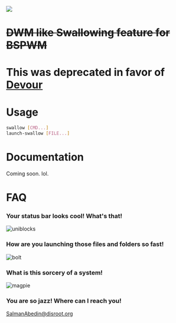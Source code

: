 ![](demo/preview.gif)

# ~~DWM like Swallowing feature for BSPWM~~

# This was deprecated in favor of [Devour](https://github.com/salman-abedin/devour)

# Usage

```sh
swallow [CMD...]
launch-swallow [FILE...]
```

# Documentation

Coming soon. lol.

# FAQ

### Your status bar looks cool! What's that!

![uniblocks](https://github.com/salman-abedin/uniblocks)

### How are you launching those files and folders so fast!

![bolt](https://github.com/salman-abedin/bolt)

### What is this sorcery of a system!

![magpie](https://github.com/salman-abedin/magpie)

### You are so jazz! Where can I reach you!

SalmanAbedin@disroot.org
